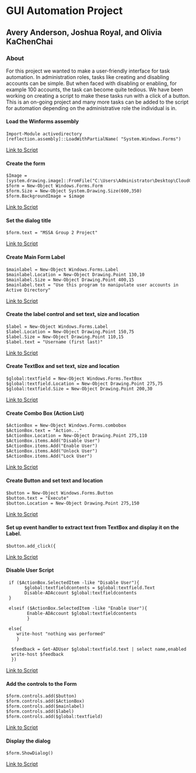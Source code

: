 # GUI Automation Project
## Avery Anderson, Joshua Royal, and Olivia KaChenChai
### About
For this project we wanted to make a user-friendly interface for task automation. In administration roles, tasks like creating and disabling accounts can be simple. But when faced with disabling or enabling, for example 100 accounts, the task can become quite tedious. We have been working on creating a script to make these tasks run with a click of a button. This is an on-going project and many more tasks can be added to the script for automation depending on the administrative role the individual is in. 

#### Load the Winforms assembly
```
Import-Module activedirectory
[reflection.assembly]::LoadWithPartialName( "System.Windows.Forms")
```
[Link to Script](LoadWinformsAssembly.ps1)

#### Create the form
```
$Image = [system.drawing.image]::FromFile("C:\Users\Administrator\Desktop\CloudCrowd.png")
$form = New-Object Windows.Forms.Form
$form.Size = New-Object System.Drawing.Size(600,350)
$form.BackgroundImage = $image
```
[Link to Script](CreateForm.ps1)

#### Set the dialog title
```
$form.text = "MSSA Group 2 Project"
```
[Link to Script](DialogTitle.ps1)

#### Create Main Form Label 
```
$mainlabel = New-Object Windows.Forms.Label
$mainlabel.Location = New-Object Drawing.Point 130,10
$mainlabel.Size = New-Object Drawing.Point 400,15
$mainlabel.text = "Use this program to manipulate user accounts in Active Directory"
```
[Link to Script](CreateMainLabel.ps1)

#### Create the label control and set text, size and location
```
$label = New-Object Windows.Forms.Label
$label.Location = New-Object Drawing.Point 150,75
$label.Size = New-Object Drawing.Point 110,15
$label.text = "Username (first last)"
```
[Link to Script](CreateLabelTxtSzeLocation.ps1)

#### Create TextBox and set text, size and location
```
$global:textfield = New-Object Windows.Forms.TextBox
$global:textfield.Location = New-Object Drawing.Point 275,75
$global:textfield.Size = New-Object Drawing.Point 200,30
```
[Link to Script](CreateTxtbxSetSzeLocation.ps1)

#### Create Combo Box (Action List)
```
$ActionBox = New-Object Windows.Forms.combobox
$ActionBox.text = "Action..."
$ActionBox.Location = New-Object Drawing.Point 275,110
$ActionBox.items.Add("Disable User")
$ActionBox.items.Add("Enable User")
$ActionBox.items.Add("Unlock User")
$ActionBox.items.Add("Lock User")
```
[Link to Script](CreateComboBox.ps1)

#### Create Button and set text and location
```
$button = New-Object Windows.Forms.Button
$button.text = "Execute"
$button.Location = New-Object Drawing.Point 275,150
```
[Link to Script](CreateButton.ps1)

#### Set up event handler to extract text from TextBox and display it on the Label.
```
$button.add_click({
```
[Link to Script](SetEventHandler.ps1)

#### Disable User Script
```
 if ($ActionBox.SelectedItem -like "Disable User"){
       $global:textfieldcontents = $global:textfield.Text
       Disable-ADAccount $global:textfieldcontents   
 }

 elseif ($ActionBox.SelectedItem -like "Enable User"){
        Enable-ADAccount $global:textfieldcontents
        }

 else{
    write-host "nothing was performed"
    }
 
  $feedback = Get-ADUser $global:textfield.text | select name,enabled
  write-host $feedback
  })
```
[Link to Script](ScriptDisableEnable.ps1)

#### Add the controls to the Form
```
$form.controls.add($button)
$form.controls.add($ActionBox)
$form.controls.add($mainlabel)
$form.controls.add($label)
$form.controls.add($global:textfield)
```
[Link to Script](AddControlForm.ps1)

#### Display the dialog
```
$form.ShowDialog()
```
[Link to Script](ResponseDialog.ps1)

